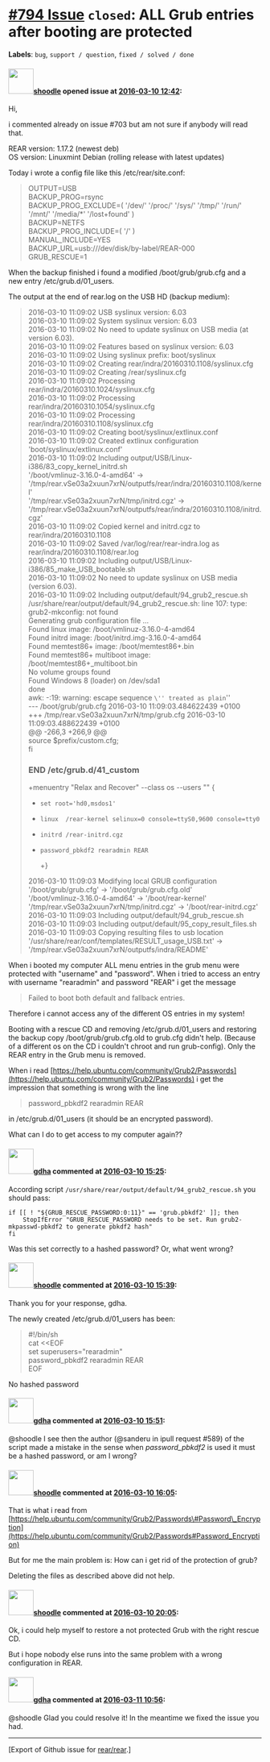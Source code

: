 [\#794 Issue](https://github.com/rear/rear/issues/794) `closed`: ALL Grub entries after booting are protected
=============================================================================================================

**Labels**: `bug`, `support / question`, `fixed / solved / done`

#### <img src="https://avatars.githubusercontent.com/u/17763325?v=4" width="50">[shoodle](https://github.com/shoodle) opened issue at [2016-03-10 12:42](https://github.com/rear/rear/issues/794):

Hi,

i commented already on issue \#703 but am not sure if anybody will read
that.

REAR version: 1.17.2 (newest deb)  
OS version: Linuxmint Debian (rolling release with latest updates)

Today i wrote a config file like this /etc/rear/site.conf:

> OUTPUT=USB  
> BACKUP\_PROG=rsync  
> BACKUP\_PROG\_EXCLUDE=( '/dev/' '/proc/' '/sys/' '/tmp/' '/run/'
> '/mnt/' '/media/\*' '/lost+found' )  
> BACKUP=NETFS  
> BACKUP\_PROG\_INCLUDE=( '/' )  
> MANUAL\_INCLUDE=YES  
> BACKUP\_URL=usb:///dev/disk/by-label/REAR-000  
> GRUB\_RESCUE=1

When the backup finished i found a modified /boot/grub/grub.cfg and a
new entry /etc/grub.d/01\_users.

The output at the end of rear.log on the USB HD (backup medium):

> 2016-03-10 11:09:02 USB syslinux version: 6.03  
> 2016-03-10 11:09:02 System syslinux version: 6.03  
> 2016-03-10 11:09:02 No need to update syslinux on USB media (at
> version 6.03).  
> 2016-03-10 11:09:02 Features based on syslinux version: 6.03  
> 2016-03-10 11:09:02 Using syslinux prefix: boot/syslinux  
> 2016-03-10 11:09:02 Creating rear/indra/20160310.1108/syslinux.cfg  
> 2016-03-10 11:09:02 Creating /rear/syslinux.cfg  
> 2016-03-10 11:09:02 Processing rear/indra/20160310.1024/syslinux.cfg  
> 2016-03-10 11:09:02 Processing rear/indra/20160310.1054/syslinux.cfg  
> 2016-03-10 11:09:02 Processing rear/indra/20160310.1108/syslinux.cfg  
> 2016-03-10 11:09:02 Creating boot/syslinux/extlinux.conf  
> 2016-03-10 11:09:02 Created extlinux configuration
> 'boot/syslinux/extlinux.conf'  
> 2016-03-10 11:09:02 Including
> output/USB/Linux-i386/83\_copy\_kernel\_initrd.sh  
> '/boot/vmlinuz-3.16.0-4-amd64' -&gt;
> '/tmp/rear.vSe03a2xuun7xrN/outputfs/rear/indra/20160310.1108/kernel'  
> '/tmp/rear.vSe03a2xuun7xrN/tmp/initrd.cgz' -&gt;
> '/tmp/rear.vSe03a2xuun7xrN/outputfs/rear/indra/20160310.1108/initrd.cgz'  
> 2016-03-10 11:09:02 Copied kernel and initrd.cgz to
> rear/indra/20160310.1108  
> 2016-03-10 11:09:02 Saved /var/log/rear/rear-indra.log as
> rear/indra/20160310.1108/rear.log  
> 2016-03-10 11:09:02 Including
> output/USB/Linux-i386/85\_make\_USB\_bootable.sh  
> 2016-03-10 11:09:02 No need to update syslinux on USB media (version
> 6.03).  
> 2016-03-10 11:09:02 Including output/default/94\_grub2\_rescue.sh  
> /usr/share/rear/output/default/94\_grub2\_rescue.sh: line 107: type:
> grub2-mkconfig: not found  
> Generating grub configuration file ...  
> Found linux image: /boot/vmlinuz-3.16.0-4-amd64  
> Found initrd image: /boot/initrd.img-3.16.0-4-amd64  
> Found memtest86+ image: /boot/memtest86+.bin  
> Found memtest86+ multiboot image: /boot/memtest86+\_multiboot.bin  
> No volume groups found  
> Found Windows 8 (loader) on /dev/sda1  
> done  
> awk: -:19: warning: escape sequence `\'' treated as plain`''  
> --- /boot/grub/grub.cfg 2016-03-10 11:09:03.484622439 +0100  
> +++ /tmp/rear.vSe03a2xuun7xrN/tmp/grub.cfg 2016-03-10
> 11:09:03.488622439 +0100  
> @@ -266,3 +266,9 @@  
> source $prefix/custom.cfg;  
> fi
>
> ### END /etc/grub.d/41\_custom
>
> +menuentry "Relax and Recover" --class os --users "" {
>
> -     set root='hd0,msdos1'
>
> -     linux  /rear-kernel selinux=0 console=ttyS0,9600 console=tty0
>
> -     initrd /rear-initrd.cgz
>
> -     password_pbkdf2 rearadmin REAR
>
>     +}
>
> 2016-03-10 11:09:03 Modifying local GRUB configuration  
> '/boot/grub/grub.cfg' -&gt; '/boot/grub/grub.cfg.old'  
> '/boot/vmlinuz-3.16.0-4-amd64' -&gt; '/boot/rear-kernel'  
> '/tmp/rear.vSe03a2xuun7xrN/tmp/initrd.cgz' -&gt;
> '/boot/rear-initrd.cgz'  
> 2016-03-10 11:09:03 Including output/default/94\_grub\_rescue.sh  
> 2016-03-10 11:09:03 Including
> output/default/95\_copy\_result\_files.sh  
> 2016-03-10 11:09:03 Copying resulting files to usb location  
> '/usr/share/rear/conf/templates/RESULT\_usage\_USB.txt' -&gt;
> '/tmp/rear.vSe03a2xuun7xrN/outputfs/indra/README'

When i booted my computer ALL menu entries in the grub menu were
protected with "username" and "password". When i tried to access an
entry with username "rearadmin" and password "REAR" i get the message

> Failed to boot both default and fallback entries.

Therefore i cannot access any of the different OS entries in my system!

Booting with a rescue CD and removing /etc/grub.d/01\_users and
restoring the backup copy /boot/grub/grub.cfg.old to grub.cfg didn't
help. (Because of a different os on the CD i couldn't chroot and run
grub-config). Only the REAR entry in the Grub menu is removed.

When i read
[https://help.ubuntu.com/community/Grub2/Passwords](https://help.ubuntu.com/community/Grub2/Passwords)
i get the impression that something is wrong with the line

> password\_pbkdf2 rearadmin REAR

in /etc/grub.d/01\_users (it should be an encrypted password).

What can I do to get access to my computer again??

#### <img src="https://avatars.githubusercontent.com/u/888633?u=cdaeb31efcc0048d3619651aa18dd4b76e636b21&v=4" width="50">[gdha](https://github.com/gdha) commented at [2016-03-10 15:25](https://github.com/rear/rear/issues/794#issuecomment-194903524):

According script `/usr/share/rear/output/default/94_grub2_rescue.sh` you
should pass:

    if [[ ! "${GRUB_RESCUE_PASSWORD:0:11}" == 'grub.pbkdf2' ]]; then
        StopIfError "GRUB_RESCUE_PASSWORD needs to be set. Run grub2-mkpasswd-pbkdf2 to generate pbkdf2 hash"
    fi

Was this set correctly to a hashed password? Or, what went wrong?

#### <img src="https://avatars.githubusercontent.com/u/17763325?v=4" width="50">[shoodle](https://github.com/shoodle) commented at [2016-03-10 15:39](https://github.com/rear/rear/issues/794#issuecomment-194910002):

Thank you for your response, gdha.

The newly created /etc/grub.d/01\_users has been:

> \#!/bin/sh  
> cat &lt;&lt;EOF  
> set superusers="rearadmin"  
> password\_pbkdf2 rearadmin REAR  
> EOF

No hashed password

#### <img src="https://avatars.githubusercontent.com/u/888633?u=cdaeb31efcc0048d3619651aa18dd4b76e636b21&v=4" width="50">[gdha](https://github.com/gdha) commented at [2016-03-10 15:51](https://github.com/rear/rear/issues/794#issuecomment-194917009):

@shoodle I see then the author (@sanderu in ipull request \#589) of the
script made a mistake in the sense when *password\_pbkdf2* is used it
must be a hashed password, or am I wrong?

#### <img src="https://avatars.githubusercontent.com/u/17763325?v=4" width="50">[shoodle](https://github.com/shoodle) commented at [2016-03-10 16:05](https://github.com/rear/rear/issues/794#issuecomment-194926543):

That is what i read from  
[https://help.ubuntu.com/community/Grub2/Passwords\#Password\_Encryption](https://help.ubuntu.com/community/Grub2/Passwords#Password_Encryption)

But for me the main problem is: How can i get rid of the protection of
grub?

Deleting the files as described above did not help.

#### <img src="https://avatars.githubusercontent.com/u/17763325?v=4" width="50">[shoodle](https://github.com/shoodle) commented at [2016-03-10 20:05](https://github.com/rear/rear/issues/794#issuecomment-195025315):

Ok, i could help myself to restore a not protected Grub with the right
rescue CD.

But i hope nobody else runs into the same problem with a wrong
configuration in REAR.

#### <img src="https://avatars.githubusercontent.com/u/888633?u=cdaeb31efcc0048d3619651aa18dd4b76e636b21&v=4" width="50">[gdha](https://github.com/gdha) commented at [2016-03-11 10:56](https://github.com/rear/rear/issues/794#issuecomment-195318776):

@shoodle Glad you could resolve it! In the meantime we fixed the issue
you had.

------------------------------------------------------------------------

\[Export of Github issue for
[rear/rear](https://github.com/rear/rear).\]
